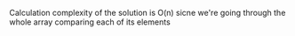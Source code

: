 Calculation complexity of the solution is O(n) sicne we're going through the whole array comparing each of its elements
